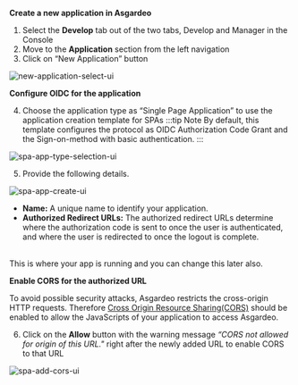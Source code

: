 **Create a new application in Asgardeo**

1. Select the **Develop** tab out of the two tabs, Develop and Manager in the Console
2. Move to the **Application** section from the left navigation
3. Click on “New Application” button 

<img :src="$withBase('/assets/img/guides/applications/new-app-view.png')" alt="new-application-select-ui">

**Configure OIDC for the application**

4. Choose the application type as “Single Page Application” to use the application creation template for SPAs
:::tip Note
By default, this template configures the protocol as OIDC Authorization Code Grant and the Sign-on-method with basic authentication.
:::

<img :src="$withBase('/assets/img/guides/applications/app-type-selection.png')" alt="spa-app-type-selection-ui">
   
5. Provide the following details.

<img :src="$withBase('/assets/img/guides/applications/spa-app-create.png')" alt="spa-app-create-ui">

- **Name:** A unique name to identify your application.
- **Authorized Redirect URLs:** The authorized redirect URLs determine where the authorization code is sent to once the user is authenticated, and where the user is redirected to once the logout is complete. 
<br>
This is where your app is running and you can change this later also.

**Enable CORS for the authorized URL**

To avoid possible security attacks, Asgardeo restricts the cross-origin HTTP requests. Therefore [Cross Origin Resource Sharing(CORS)](TODO:link-to-concept) should be enabled to allow the JavaScripts of your application to access Asgardeo. 

6. Click on the **Allow** button with the warning message *“CORS not allowed for origin of this URL."* right after the newly added URL to enable CORS to that URL

<img :src="$withBase('/assets/img/guides/applications/add-spa-cors-ui.png')" alt="spa-add-cors-ui">
